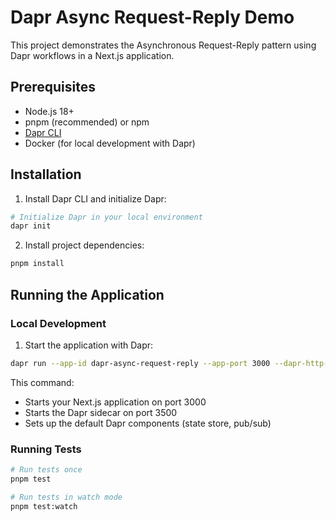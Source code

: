 # Dapr Async Request-Reply Demo

This project demonstrates the Asynchronous Request-Reply pattern using Dapr workflows in a Next.js application.

## Prerequisites

- Node.js 18+ 
- pnpm (recommended) or npm
- [Dapr CLI](https://docs.dapr.io/getting-started/install-dapr-cli/)
- Docker (for local development with Dapr)

## Installation

1. Install Dapr CLI and initialize Dapr:
```bash
# Initialize Dapr in your local environment
dapr init
```

2. Install project dependencies:
```bash
pnpm install
```

## Running the Application

### Local Development

1. Start the application with Dapr:
```bash
dapr run --app-id dapr-async-request-reply --app-port 3000 --dapr-http-port 3500 -- pnpm dev
```

This command:
- Starts your Next.js application on port 3000
- Starts the Dapr sidecar on port 3500
- Sets up the default Dapr components (state store, pub/sub)

### Running Tests

```bash
# Run tests once
pnpm test

# Run tests in watch mode
pnpm test:watch
```
